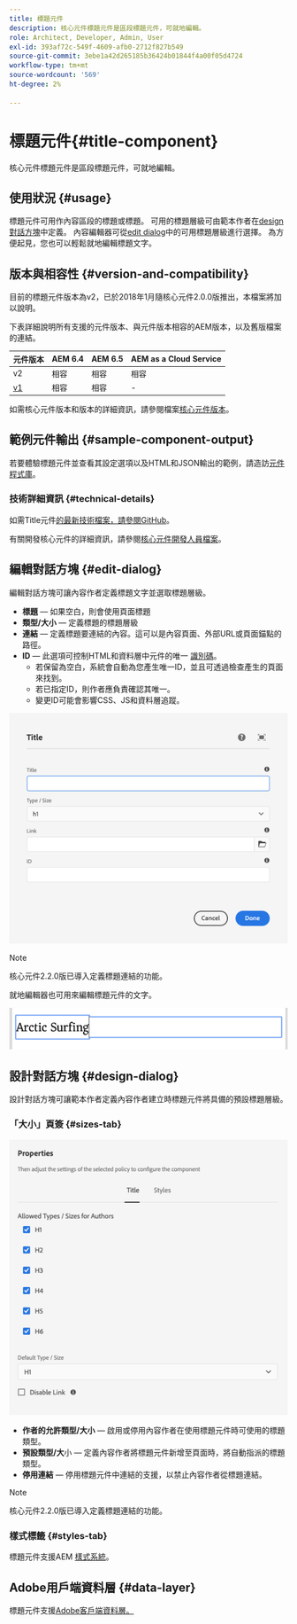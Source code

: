 ```yaml
---
title: 標題元件
description: 核心元件標題元件是區段標題元件，可就地編輯。
role: Architect, Developer, Admin, User
exl-id: 393af72c-549f-4609-afb0-2712f827b549
source-git-commit: 3ebe1a42d265185b36424b01844f4a00f05d4724
workflow-type: tm+mt
source-wordcount: '569'
ht-degree: 2%

---
```


# 標題元件{#title-component}

核心元件標題元件是區段標題元件，可就地編輯。

## 使用狀況 {#usage}

標題元件可用作內容區段的標題或標題。 可用的標題層級可由範本作者在[design對話方塊](#design-dialog)中定義。 內容編輯器可從[edit dialog](#edit-dialog)中的可用標題層級進行選擇。 為方便起見，您也可以輕鬆就地編輯標題文字。

## 版本與相容性 {#version-and-compatibility}

目前的標題元件版本為v2，已於2018年1月隨核心元件2.0.0版推出，本檔案將加以說明。

下表詳細說明所有支援的元件版本、與元件版本相容的AEM版本，以及舊版檔案的連結。

| 元件版本 | AEM 6.4 | AEM 6.5 | AEM as a Cloud Service  |
|---|---|---|---|
| v2 | 相容 | 相容 | 相容 |
| [v1](v1/title-v1.md) | 相容 | 相容 | - |

如需核心元件版本和版本的詳細資訊，請參閱檔案[核心元件版本](/help/versions.md)。

## 範例元件輸出 {#sample-component-output}

若要體驗標題元件並查看其設定選項以及HTML和JSON輸出的範例，請造訪[元件程式庫](https://adobe.com/go/aem_cmp_library_title)。

### 技術詳細資訊 {#technical-details}

如需Title元件[的最新技術檔案，請參閱GitHub](https://adobe.com/go/aem_cmp_tech_title_v2)。

有關開發核心元件的詳細資訊，請參閱[核心元件開發人員檔案](/help/developing/overview.md)。

## 編輯對話方塊 {#edit-dialog}

編輯對話方塊可讓內容作者定義標題文字並選取標題層級。

* **標題**  — 如果空白，則會使用頁面標題
* **類型/大小**  — 定義標題的標題層級
* **連結**  — 定義標題要連結的內容。這可以是內容頁面、外部URL或頁面錨點的路徑。
* **ID**  — 此選項可控制HTML和資料層中元件的唯一 [識別碼](/help/developing/data-layer/overview.md)。
   * 若保留為空白，系統會自動為您產生唯一ID，並且可透過檢查產生的頁面來找到。
   * 若已指定ID，則作者應負責確認其唯一。
   * 變更ID可能會影響CSS、JS和資料層追蹤。

![標題元件的編輯對話框](/help/assets/title-edit.png)

>[!NOTE]
>
>核心元件2.2.0版已導入定義標題連結的功能。

就地編輯器也可用來編輯標題元件的文字。

![就地編輯標題元件](/help/assets/title-edit-inline.png)

## 設計對話方塊 {#design-dialog}

設計對話方塊可讓範本作者定義內容作者建立時標題元件將具備的預設標題層級。

### 「大小」頁簽 {#sizes-tab}

![標題元件的設計對話框](/help/assets/title-design.png)

* **作者的允許類型/大小**  — 啟用或停用內容作者在使用標題元件時可使用的標題類型。
* **預設類型/大**&#x200B;小 — 定義內容作者將標題元件新增至頁面時，將自動指派的標題類型。
* **停用連結** — 停用標題元件中連結的支援，以禁止內容作者從標題連結。

>[!NOTE]
>
>核心元件2.2.0版已導入定義標題連結的功能。

### 樣式標籤 {#styles-tab}

標題元件支援AEM [樣式系統](/help/get-started/authoring.md#component-styling)。

## Adobe用戶端資料層 {#data-layer}

標題元件支援[Adobe客戶端資料層。](/help/developing/data-layer/overview.md)
